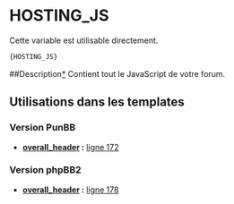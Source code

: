 # HOSTING_JS


Cette variable est utilisable directement.

```html
{HOSTING_JS}
```

##Description[*](https://fa-tvars.appspot.com/var/HOSTING_JS)
Contient tout le JavaScript de votre forum.

## Utilisations dans les templates

### Version PunBB

* __[overall_header](../tpl/var/punbb/overall_header.md#readme) :__ [ligne 172](../tpl/src/punbb/overall_header.tpl#L172)

### Version phpBB2

* __[overall_header](../tpl/var/subsilver/overall_header.md#readme) :__ [ligne 178](../tpl/src/subsilver/overall_header.tpl#L178)